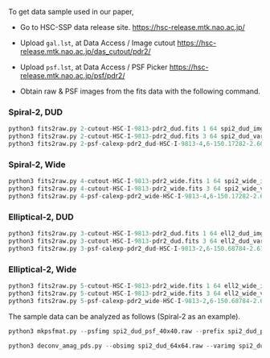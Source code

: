 To get data sample used in our paper,

- Go to HSC-SSP data release site.
https://hsc-release.mtk.nao.ac.jp/

- Upload `gal.lst`, at Data Access / Image cutout
https://hsc-release.mtk.nao.ac.jp/das_cutout/pdr2/

- Upload `psf.lst`, at Data Access / PSF Picker
https://hsc-release.mtk.nao.ac.jp/psf/pdr2/


- Obtain raw & PSF images from the fits data with the following command. 

### Spiral-2, DUD
```py
python3 fits2raw.py 2-cutout-HSC-I-9813-pdr2_dud.fits 1 64 spi2_dud_img_64x64.raw
python3 fits2raw.py 2-cutout-HSC-I-9813-pdr2_dud.fits 3 64 spi2_dud_var_64x64.raw
python3 fits2raw.py 2-psf-calexp-pdr2_dud-HSC-I-9813-4,6-150.17282-2.60907.fits 0 40 spi2_dud_psf_40x40.raw
```

### Spiral-2, Wide
```py
python3 fits2raw.py 4-cutout-HSC-I-9813-pdr2_wide.fits 1 64 spi2_wide_img_64x64.raw
python3 fits2raw.py 4-cutout-HSC-I-9813-pdr2_wide.fits 3 64 spi2_wide_var_64x64.raw
python3 fits2raw.py 4-psf-calexp-pdr2_wide-HSC-I-9813-4,6-150.17282-2.60907.fits 0 40 spi2_wide_psf_40x40.raw
```

### Elliptical-2, DUD
```py
python3 fits2raw.py 3-cutout-HSC-I-9813-pdr2_dud.fits 1 64 ell2_dud_img_64x64.raw
python3 fits2raw.py 3-cutout-HSC-I-9813-pdr2_dud.fits 3 64 ell2_dud_var_64x64.raw
python3 fits2raw.py 3-psf-calexp-pdr2_dud-HSC-I-9813-2,6-150.68784-2.61864.fits 0 40 ell2_dud_psf_40x40.raw
```

### Elliptical-2, Wide
```py
python3 fits2raw.py 5-cutout-HSC-I-9813-pdr2_wide.fits 1 64 ell2_wide_img_64x64.raw
python3 fits2raw.py 5-cutout-HSC-I-9813-pdr2_wide.fits 3 64 ell2_wide_var_64x64.raw
python3 fits2raw.py 5-psf-calexp-pdr2_wide-HSC-I-9813-2,6-150.68784-2.61864.fits 0 40 ell2_wide_psf_40x40.raw
```

The sample data can be analyzed as follows (Spiral-2 as an example).

```py
python3 mkpsfmat.py --psfimg spi2_dud_psf_40x40.raw --prefix spi2_dud_psf --img_size 64 --psfimg_size 40 --fl 0.9999
```

```py
python3 deconv_amag_pds.py --obsimg spi2_dud_64x64.raw --varimg spi2_dud_var_64x64.raw --psfmat spi2_dud_psf.mat --outimg spi2_dud_deconv.raw --lam 2.0 --bsig 1.0 --Nite 1000 --xnimg spi2_dud_xn.raw --costfile cost.txt
```


